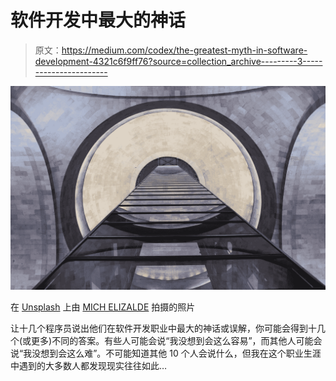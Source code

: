 # 软件开发中最大的神话

> 原文：<https://medium.com/codex/the-greatest-myth-in-software-development-4321c6f9ff76?source=collection_archive---------3----------------------->

![](img/905ea0464fe1e50cf44fb7f0ff91d8b0.png)

在 [Unsplash](https://unsplash.com/s/photos/perspective?utm_source=unsplash&utm_medium=referral&utm_content=creditCopyText) 上由 [MICH ELIZALDE](https://unsplash.com/@mich?utm_source=unsplash&utm_medium=referral&utm_content=creditCopyText) 拍摄的照片

让十几个程序员说出他们在软件开发职业中最大的神话或误解，你可能会得到十几个(或更多)不同的答案。有些人可能会说“我没想到会这么容易”，而其他人可能会说“我没想到会这么难”。不可能知道其他 10 个人会说什么，但我在这个职业生涯中遇到的大多数人都发现现实往往如此…